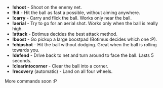 - **!shoot** - Shoot on the enemy net.
- **!hit** - Hit the ball as fast a possible, without aiming anywhere.
- **!carry** - Carry and flick the ball. Works only near the ball.
- **!aerial** - Try to go for an aerial shot. Works only when the ball is really high.
- **!attack** - Botimus decides the best attack method.
- **!boost** - Go pickup a large boostpad (Botimus decides which one :P).
- **!chipshot** - Hit the ball without dodging. Great when the ball is rolling towards you.
- **!defend** - Drive back to net and turn around to face the ball. Lasts 5 seconds.
- **!clearintocorner** - Clear the ball into a corner.
- **!recovery** (automatic) - Land on all four wheels.

More commands soon :P
